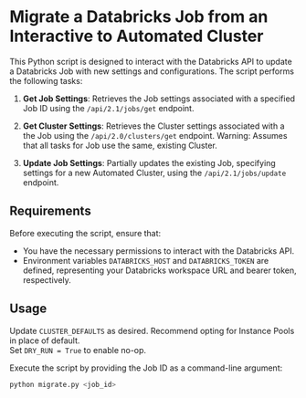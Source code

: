 # Migrate a Databricks Job from an Interactive to Automated Cluster

This Python script is designed to interact with the Databricks API to update a Databricks Job with new settings and configurations. The script performs the following tasks:

1. **Get Job Settings**: Retrieves the Job settings associated with a specified Job ID using the `/api/2.1/jobs/get` endpoint.

2. **Get Cluster Settings**: Retrieves the Cluster settings associated with a the Job using the `/api/2.0/clusters/get` endpoint. Warning: Assumes that all tasks for Job use the same, existing Cluster.

3. **Update Job Settings**: Partially updates the existing Job, specifying settings for a new Automated Cluster, using the `/api/2.1/jobs/update` endpoint.

## Requirements

Before executing the script, ensure that:

- You have the necessary permissions to interact with the Databricks API.
- Environment variables `DATABRICKS_HOST` and `DATABRICKS_TOKEN` are defined, representing your Databricks workspace URL and bearer token, respectively.

## Usage

Update `CLUSTER_DEFAULTS` as desired. Recommend opting for Instance Pools in place of default.  
Set `DRY_RUN = True` to enable no-op.

Execute the script by providing the Job ID as a command-line argument:

```bash
python migrate.py <job_id>
